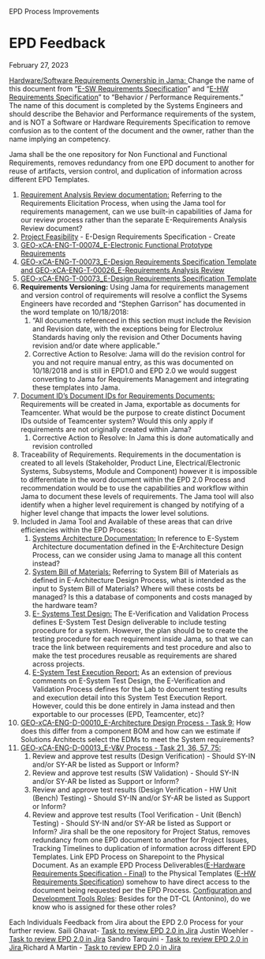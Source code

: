 EPD Process Improvements

# EPD Feedback
February 27, 2023

[Hardware/Software Requirements Ownership in Jama: ](https://sdlc.electrolux.com/browse/UEAROD-124)
Change the name of this document from “[​E-SW Requirements Specification](https://electrolux.sharepoint.com/sites/innovationactivation2/Electronics/Deliverable%20Templates/GEO-xCA-ENG-T-00075_E-Software%20Requirements%20Specification%20Template.docx)” and “[​ E-HW Requirements Specification](https://electrolux.sharepoint.com/sites/innovationactivation2/Electronics/Deliverable%20Templates/GEO-xCA-ENG-T-00076_E-Hardware%20Requirements%20Specification%20Template.docx)” to “Behavior / Performance Requirements.”  The name of this document is completed by the Systems Engineers and should describe the Behavior and Performance requirements of the system, and is NOT a Software or Hardware Requirements Specification to remove confusion as to the content of the document and the owner, rather than the name implying an competency.

Jama shall be the one repository for Non Functional and Functional Requirements, removes redundancy from one EPD document to another for reuse of artifacts, version control, and duplication of information across different EPD Templates.
1. [Requirement Analysis Review documentation:](https://sdlc.electrolux.com/browse/UEAROD-117)  Referring to the Requirements Elicitation Process, when using the Jama tool for requirements management, can we use built-in capabilities of Jama for our review process rather than the separate E-Requirements Analysis Review document?
1. [Project Feasibility](https://sdlc.electrolux.com/browse/UEAROD-132) - E-Design Requirements Specification - Create
1. [GEO-xCA-ENG-T-00074_E-Electronic Functional Prototype Requirements](https://sdlc.electrolux.com/browse/UEAROD-134)
1. [GEO-xCA-ENG-T-00073_E-Design Requirements Specification Template and GEO-xCA-ENG-T-00026_E-Requirements Analysis Review](https://sdlc.electrolux.com/browse/UEAROD-150)
1. [GEO-xCA-ENG-T-00073_E-Design Requirements Specification Template](https://sdlc.electrolux.com/browse/UEAROD-151)
1. **Requirements Versioning:**  Using Jama for requirements management and version control of requirements will resolve a conflict the Sysems Engineers have recorded and “Stephen Garrison” has documented in the word template on 10/18/2018:
    1. “All documents referenced in this section must include the Revision and Revision date, with the exceptions being for Electrolux Standards having only the revision and Other Documents having revision and/or date where applicable.”
    1. Corrective Action to Resolve:  Jama will do the revision control for you and not require manual entry, as this was documented on 10/18/2018 and is still in EPD1.0 and EPD 2.0 we would suggest converting to Jama for Requirements Management and integrating these templates into Jama.
1. [Document ID’s Document IDs for Requirements Documents:](https://sdlc.electrolux.com/browse/UEAROD-110)  Requirements will be created in Jama, exportable as documents for Teamcenter.  What would be the purpose to create distinct Document IDs outside of Teamcenter system?  Would this only apply if requirements are not originally created within Jama? 
    1. Corrective Action to Resolve:  In Jama this is done automatically and revision controlled
1. Traceability of Requirements.  Requirements in the documentation is created to all levels (Stakeholder, Product Line, Electrical/Electronic Systems, Subsystems, Module and Component) however it is impossible to differentiate in the word document within the EPD 2.0 Process and recommendation would be to use the capabilities and workflow within Jama to document these levels of requirements.  The Jama tool will also identify when a higher level requirement is changed by notifying of a higher level change that impacts the lower level solutions.
1. Included in Jama Tool and Available of these areas that can drive efficiencies within the EPD Process:
    1. [Systems Architecture Documentation:](https://sdlc.electrolux.com/browse/UEAROD-126)  In reference to E-System Architecture documentation defined in the E-Architecture Design Process, can we consider using Jama to manage all this content instead?
    1. [System Bill of Materials:](https://sdlc.electrolux.com/browse/UEAROD-127)  Referring to System Bill of Materials as defined in E-Architecture Design Process, what is intended as the input to System Bill of Materials?  Where will these costs be managed?  Is this a database of components and costs managed by the hardware team?
    1. [E- Systems Test Design:](https://sdlc.electrolux.com/browse/UEAROD-128) The E-Verification and Validation Process defines E-System Test Design deliverable to include testing procedure for a system.  However, the plan should be to create the testing procedure for each requirement inside Jama, so that we can trace the link between requirements and test procedure and also to make the test procedures reusable as requirements are shared across projects.
    1. [E-System Test Execution Report:](https://sdlc.electrolux.com/browse/UEAROD-129)  As an extension of previous comments on E-System Test Design, the E-Verification and Validation Process defines for the Lab to document testing results and execution detail into this System Test Execution Report.  However, could this be done entirely in Jama instead and then exportable to our processes (EPD, Teamcenter, etc)?
1. [GEO-xCA-ENG-D-00010_E-Architecture Design Process - Task 9:](https://sdlc.electrolux.com/browse/UEAROD-130)  How does this differ from a component BOM and how can we  estimate if Solutions Architects select the EDMs to meet the System requirements?
1. [GEO-xCA-ENG-D-00013_E-V&V Process - Task 21, 36, 57, 75:](https://sdlc.electrolux.com/browse/UEAROD-131)
    1. Review and approve test results (Design Verification) - Should SY-IN and/or SY-AR be listed as Support or Inform?
    1. Review and approve test results (SW Validation) - Should SY-IN and/or SY-AR be listed as Support or Inform?
    1. Review and approve test results (Design Verification - HW Unit (Bench) Testing) - Should SY-IN and/or SY-AR be listed as Support or Inform?
    1. Review and approve test results (Tool Verification - Unit (Bench) Testing) - Should SY-IN and/or SY-AR be listed as Support or Inform?
Jira shall be the one repository for Project Status, removes redundancy from one EPD document to another for Project Issues, Tracking Timelines to duplication of information across different EPD Templates.
Link EPD Process on Sharepoint to the Physical Document.
As an example EPD Process Deliverables([E-Hardware Requirements Specification - Final](https://electrolux.sharepoint.com/sites/innovationactivation2/Pages/Electronics/Product-Concept-Def-&-Validation.aspx)) to the Physical Templates ([E-HW Requirements Specification](https://electrolux.sharepoint.com/sites/innovationactivation2/Electronics/Deliverable%20Templates/GEO-xCA-ENG-T-00076_E-Hardware%20Requirements%20Specification%20Template.docx)) somehow to have direct access to the document being requested per the EPD Process.
[Configuration and Development Tools Roles](https://sdlc.electrolux.com/browse/UEAROD-125): Besides for the DT-CL (Antonino), do we know who is assigned for these other roles?

 
Each Individuals Feedback from Jira about the EPD 2.0 Process for your further review.
Saili Ghavat- [Task to review EPD 2.0 in Jira](https://sdlc.electrolux.com/browse/UEAROD-112)
Justin Woehler - [Task to review EPD 2.0 in Jira](https://sdlc.electrolux.com/browse/UEAROD-114)
Sandro Tarquini - [Task to review EPD 2.0 in Jira ](https://sdlc.electrolux.com/browse/UEAROD-113)
Richard A Martin - [Task to review EPD 2.0 in Jira](https://sdlc.electrolux.com/browse/UEAROD-115)
